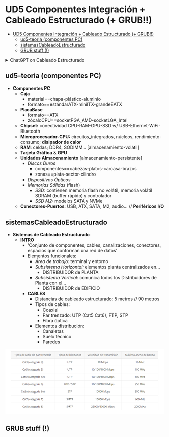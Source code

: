 # UD5 Componentes Integración + Cableado Estructurado (+ GRUB!!)


- [UD5 Componentes Integración + Cableado Estructurado (+ GRUB!!)](#ud5-componentes-integración--cableado-estructurado--grub)
  - [ud5-teoria (componentes PC)](#ud5-teoria-componentes-pc)
  - [sistemasCableadoEstructurado](#sistemascableadoestructurado)
  - [GRUB stuff (!)](#grub-stuff-)


<details>
<summary>ChatGPT on Cableado Estructurado</summary>

```markdown
¡Hola! Con gusto podemos hablar sobre cableado estructurado y los distintos tipos de distribuidores.

El cableado estructurado es un sistema de cableado diseñado para proporcionar una infraestructura de telecomunicaciones que pueda soportar múltiples aplicaciones y servicios en un edificio o una planta. El objetivo principal es proporcionar un entorno flexible y escalable que pueda adaptarse a los cambios en la tecnología y las necesidades de la empresa.

Los distribuidores son componentes clave en un sistema de cableado estructurado, y su función es distribuir los servicios de red, voz y datos desde el equipo de comunicaciones a los puntos de conexión en las diferentes áreas del edificio o planta. Los principales tipos de distribuidores son:

Distribuidor principal (MDF): Es el punto de entrada del servicio de telecomunicaciones al edificio o planta, y es el lugar donde se concentran las conexiones de los proveedores de servicios de telecomunicaciones. El MDF también es el lugar donde se interconectan los distintos distribuidores secundarios o IDF (Intermediate Distribution Frame) que están ubicados en cada piso o sección del edificio.

Distribuidor secundario (IDF): Es el punto intermedio entre el MDF y las áreas de trabajo del edificio o planta. Los IDF están diseñados para manejar una gran cantidad de conexiones y proporcionar una mayor flexibilidad en la distribución de los servicios de telecomunicaciones a las diferentes áreas.

Distribuidor de zona (ZD): Es un distribuidor que se encuentra en una zona específica del edificio o planta, y está diseñado para manejar un número menor de conexiones que los IDF. Los ZD proporcionan una mayor flexibilidad en la distribución de los servicios de telecomunicaciones a las áreas de trabajo específicas, como oficinas individuales o áreas de trabajo compartidas.

Distribuidor de equipo (ED): Es un distribuidor que se utiliza para conectar el equipo de telecomunicaciones, como los servidores, routers y switches, a la red de telecomunicaciones del edificio o planta.

Cada tipo de distribuidor cumple una función específica en un sistema de cableado estructurado y debe ser seleccionado y ubicado de manera adecuada para proporcionar un sistema eficiente y escalable.
```

</details>


## ud5-teoria (componentes PC)

- **Componentes PC**
  - **Caja**
    - material==chapa-plástico-aluminio
    - formato==estándarATX-miniITX-grandeEATX
  - **PlacaBase**
    - formato==ATX
    - zócaloCPU==socketPGA_AMD-socketLGA_Intel
  - **Chipset:** conectividad CPU-RAM-GPU-SSD w/ USB-Ethernet-WiFi-Bluetooth
  - **Microprocesador-CPU:** circuitos_integrados, núcleos, rendimiento-consumo; **disipador de calor**
  - **RAM**: celdas; DDR4, SODIMM... [almacenamiento-volátil]
  - **Tarjeta Gráfica** & **GPU** <!--antialiasing, ...-->
  - **Unidades Almacenamiento** [almacenamiento-persistente]
    - *Discos Duros*
      - componentes==cabezas-platos-carcasa-brazos
      - zonas==pista-sector-cilindro
    - *Dispositivos Ópticos*
    - *Memorias Sólidas* (flash)
      - *SSD:* contienen memoria flash no volátil, memoria volátil SDRAM (buffer rápido) y controlador
      - *SSD M2:* modelos SATA y NVMe
  - **Conectores-Puertos**: USB, ATX, SATA, M2, audio... // **Periféricos I/O**


## sistemasCableadoEstructurado

- **Sistemas de Cableado Estructurado**
  - **INTRO**
    - 'Conjunto de componentes, cables, canalizaciones, conectores, espacios que conforman una red de datos'
    - Elementos funcionales:
      - *Área de trabajo:* terminal y entorno
      - *Subsistema Horizontal:* elementos planta centralizados en...
        - DISTRIBUIDOR de PLANTA
      - *Subsistema Vertical:* comunica todos los Distribuidores de Planta con el...
        - DISTRIBUIDOR de EDIFICIO
    - **CABLES**
      - Distancias de cableado estructurado: 5 metros // 90 metros
      - Tipos de cables:
        - Coaxial
        - Par trenzado: UTP (Cat5 Cat6), FTP, STP
        - Fibra óptica
      - Elementos distribución:
        - Canaletas
        - Suelo técnico
        - Paredes


![Categorías - Cable Par Trenzado](/FunHard/UD5-ComponentesIntegracion/parTrenzadoCATS.png)


## GRUB stuff (!)